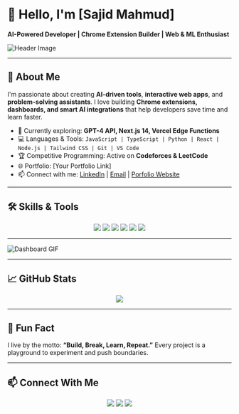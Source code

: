 # 👋 Hello, I'm [Sajid Mahmud]  

**AI-Powered Developer | Chrome Extension Builder | Web & ML Enthusiast**  

![Header Image](https://media2.giphy.com/media/v1.Y2lkPTc5MGI3NjExZTl4cGFwOThnbWhxZGJwY2UzZ3U4MHJ5cDU4dzZtd250MWlobmF2YyZlcD12MV9pbnRlcm5hbF9naWZfYnlfaWQmY3Q9Zw/Ctoi4IER4JNBe/giphy.gif)

---

## 🚀 About Me
I'm passionate about creating **AI-driven tools**, **interactive web apps**, and **problem-solving assistants**. I love building **Chrome extensions, dashboards, and smart AI integrations** that help developers save time and learn faster.  

- 🌱 Currently exploring: **GPT-4 API, Next.js 14, Vercel Edge Functions**  
- 💻 Languages & Tools: `JavaScript | TypeScript | Python | React | Node.js | Tailwind CSS | Git | VS Code`  
- 🏆 Competitive Programming: Active on **Codeforces & LeetCode**  
- 🌐 Portfolio: [Your Portfolio Link]  
- 📫 Connect with me: [LinkedIn](www.linkedin.com/in/sajid-mahmud-159513113) | [Email](sajid.m.mahmud.1@gmail.com) | [Porfolio Website](https://v0-portfolio-website-sajid-mahmud.vercel.app/)

---

## 🛠️ Skills & Tools
<p align="center">
  <img src="https://img.shields.io/badge/React-20232A?style=for-the-badge&logo=react&logoColor=61DAFB" />
  <img src="https://img.shields.io/badge/Next.js-000000?style=for-the-badge&logo=next.js&logoColor=white" />
  <img src="https://img.shields.io/badge/OpenAI-GPT-3.5-success?style=for-the-badge&logo=openai" />
  <img src="https://img.shields.io/badge/TailwindCSS-38B2AC?style=for-the-badge&logo=tailwind-css&logoColor=white" />
  <img src="https://img.shields.io/badge/Node.js-339933?style=for-the-badge&logo=node.js&logoColor=white" />
  <img src="https://img.shields.io/badge/Python-3776AB?style=for-the-badge&logo=python&logoColor=white" />
</p>

---


![Dashboard GIF](https://media.giphy.com/media/3o6Zt6ML6BklcajjsA/giphy.gif)  

---

## 📈 GitHub Stats

<p align="center">
  <img src="https://github-readme-stats.vercel.app/api?username=sajiiid09&show_icons=true&theme=radical" />
</p>

---

## 🌟 Fun Fact
I live by the motto: **“Build, Break, Learn, Repeat.”** Every project is a playground to experiment and push boundaries.  

---

## 📫 Connect With Me
<p align="center">
  <a href="www.linkedin.com/in/sajid-mahmud-159513113"><img src="https://img.shields.io/badge/LinkedIn-0077B5?style=for-the-badge&logo=linkedin&logoColor=white"/></a>
  <a href="[https://twitter.com](https://x.com/damnbuiii)"><img src="https://img.shields.io/badge/Twitter-1DA1F2?style=for-the-badge&logo=twitter&logoColor=white"/></a>
  <a href="sajid.m.mahmud.1@gmail.com"><img src="https://img.shields.io/badge/Email-D14836?style=for-the-badge&logo=gmail&logoColor=white"/></a>
</p>










